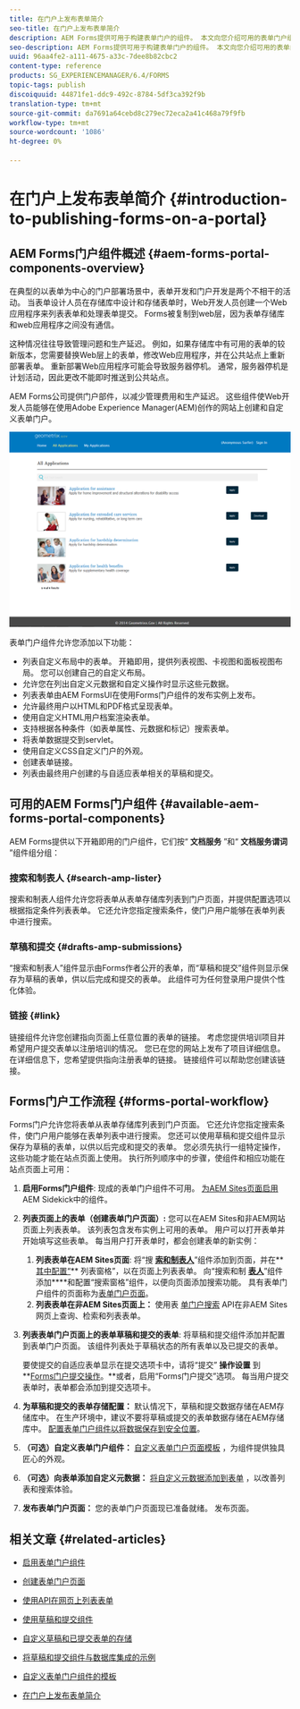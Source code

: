 ```yaml
---
title: 在门户上发布表单简介
seo-title: 在门户上发布表单简介
description: AEM Forms提供可用于构建表单门户的组件。 本文向您介绍可用的表单门户组件。
seo-description: AEM Forms提供可用于构建表单门户的组件。 本文向您介绍可用的表单门户组件。
uuid: 96aa4fe2-a111-4675-a33c-7dee8b82cbc2
content-type: reference
products: SG_EXPERIENCEMANAGER/6.4/FORMS
topic-tags: publish
discoiquuid: 44871fe1-ddc9-492c-8784-5df3ca392f9b
translation-type: tm+mt
source-git-commit: da7691a64cebd8c279ec72eca2a41c468a79f9fb
workflow-type: tm+mt
source-wordcount: '1086'
ht-degree: 0%

---
```



# 在门户上发布表单简介 {#introduction-to-publishing-forms-on-a-portal}

## AEM Forms门户组件概述 {#aem-forms-portal-components-overview}

在典型的以表单为中心的门户部署场景中，表单开发和门户开发是两个不相干的活动。 当表单设计人员在存储库中设计和存储表单时，Web开发人员创建一个Web应用程序来列表表单和处理表单提交。 Forms被复制到web层，因为表单存储库和web应用程序之间没有通信。

这种情况往往导致管理问题和生产延迟。 例如，如果存储库中有可用的表单的较新版本，您需要替换Web层上的表单，修改Web应用程序，并在公共站点上重新部署表单。 重新部署Web应用程序可能会导致服务器停机。 通常，服务器停机是计划活动，因此更改不能即时推送到公共站点。

AEM Forms公司提供门户部件，以减少管理费用和生产延迟。 这些组件使Web开发人员能够在使用Adobe Experience Manager(AEM)创作的网站上创建和自定义表单门户。

![AEM Forms门户](assets/aem-forms-portal.png)

表单门户组件允许您添加以下功能：

* 列表自定义布局中的表单。 开箱即用，提供列表视图、卡视图和面板视图布局。 您可以创建自己的自定义布局。
* 允许您在列出自定义元数据和自定义操作时显示这些元数据。
* 列表表单由AEM FormsUI在使用Forms门户组件的发布实例上发布。
* 允许最终用户以HTML和PDF格式呈现表单。
* 使用自定义HTML用户档案渲染表单。
* 支持根据各种条件（如表单属性、元数据和标记）搜索表单。
* 将表单数据提交到servlet。
* 使用自定义CSS自定义门户的外观。
* 创建表单链接。
* 列表由最终用户创建的与自适应表单相关的草稿和提交。

## 可用的AEM Forms门户组件 {#available-aem-forms-portal-components}

AEM Forms提供以下开箱即用的门户组件，它们按“ **文档服务** ”和“ **文档服务谓词** ”组件组分组：

### 搜索和制表人 {#search-amp-lister}

搜索和制表人组件允许您将表单从表单存储库列表到门户页面，并提供配置选项以根据指定条件列表表单。 它还允许您指定搜索条件，使门户用户能够在表单列表中进行搜索。

### 草稿和提交 {#drafts-amp-submissions}

“搜索和制表人”组件显示由Forms作者公开的表单，而“草稿和提交”组件则显示保存为草稿的表单，供以后完成和提交的表单。 此组件可为任何登录用户提供个性化体验。

### 链接 {#link}

链接组件允许您创建指向页面上任意位置的表单的链接。 考虑您提供培训项目并希望用户提交表单以注册培训的情况。 您已在您的网站上发布了项目详细信息。 在详细信息下，您希望提供指向注册表单的链接。 链接组件可以帮助您创建该链接。

## Forms门户工作流程 {#forms-portal-workflow}

Forms门户允许您将表单从表单存储库列表到门户页面。 它还允许您指定搜索条件，使门户用户能够在表单列表中进行搜索。 您还可以使用草稿和提交组件显示保存为草稿的表单，以供以后完成和提交的表单。 您必须先执行一组特定操作，这些功能才能在站点页面上使用。 执行所列顺序中的步骤，使组件和相应功能在站点页面上可用：

1. **启用Forms门户组件**: 现成的表单门户组件不可用。 [为AEM Sites页面启用](/help/forms/using/enabling-forms-portal-components.md) AEM Sidekick中的组件。
1. **列表页面上的表单（创建表单门户页面）:** 您可以在AEM Sites和非AEM网站页面上列表表单。 该列表包含发布实例上可用的表单。 用户可以打开表单并开始填写这些表单。 每当用户打开表单时，都会创建表单的新实例：

   1. **列表表单在AEM Sites页面**: 将“搜 **[索和制表人](/help/forms/using/creating-form-portal-page.md)**”组件添加到页面，并在**[&#x200B;其中配置“](/help/forms/using/creating-form-portal-page.md#p-list-pane-p)** 列表窗格”，以在页面上列表表单。 向“搜索和制 **[表人](/help/forms/using/creating-form-portal-page.md#search-pane)**”组件添加&#x200B;****和配置“搜索窗格”组件，以便向页面添加搜索功能。 具有表单门户组件的页面称为[表单门户页面](/help/forms/using/creating-form-portal-page.md)。
   1. **列表表单在非AEM Sites页面上：** 使用表 [单门户搜索](/help/forms/using/listing-forms-webpage-using-apis.md) API在非AEM Sites网页上查询、检索和列表表单。

1. **列表表单门户页面上的表单草稿和提交的表单**: 将草稿和提交组件添加并配置到表单门户页面。 该组件列表处于草稿状态的所有表单以及已提交的表单。

   要使提交的自适应表单显示在提交选项卡中，请将“提交” **操作设置** 到 **[Forms门户提交操作](https://helpx.adobe.com/in/experience-manager/6-4/forms/using/configuring-submit-actions.html)。**或者，启用“Forms门户提交”选项。 每当用户提交表单时，表单都会添加到提交选项卡。

1. **为草稿和提交的表单存储配置：** 默认情况下，草稿和提交数据存储在AEM存储库中。 在生产环境中，建议不要将草稿或提交的表单数据存储在AEM存储库中。 [配置表单门户组件以将数据保存到安全位置](/help/forms/using/draft-submission-component.md#customizing-the-storage)。
1. **（可选）自定义表单门户组件：**  [自定义表单门户页面模板](/help/forms/using/customizing-templates-forms-portal-components.md) ，为组件提供独具匠心的外观。
1. **（可选）向表单添加自定义元数据：** [将自定义元数据添加到表单](/help/forms/using/customizing-templates-forms-portal-components.md) ，以改善列表和搜索体验。
1. **发布表单门户页面：** 您的表单门户页面现已准备就绪。 发布页面。

## 相关文章 {#related-articles}

* [启用表单门户组件](/help/forms/using/enabling-forms-portal-components.md)
* [创建表单门户页面](/help/forms/using/creating-form-portal-page.md)
* [使用API在网页上列表表单](/help/forms/using/listing-forms-webpage-using-apis.md)
* [使用草稿和提交组件](/help/forms/using/draft-submission-component.md)
* [自定义草稿和已提交表单的存储](/help/forms/using/draft-submission-component.md#customizing-the-storage)
* [将草稿和提交组件与数据库集成的示例](https://helpx.adobe.com/in/experience-manager/6-4/forms/using/integrate-draft-submission-database.html)

* [自定义表单门户组件的模板](/help/forms/using/customizing-templates-forms-portal-components.md)
* [在门户上发布表单简介](/help/forms/using/introduction-publishing-forms.md)


